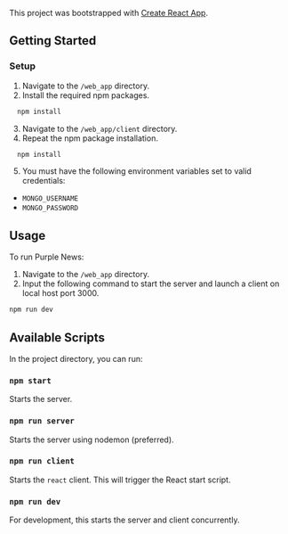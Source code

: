 This project was bootstrapped with [Create React App](https://github.com/facebook/create-react-app).

## Getting Started

### Setup
1) Navigate to the `/web_app` directory. 
2) Install the required npm packages.
```javascript
  npm install
```
3) Navigate to the `/web_app/client` directory.
4) Repeat the npm package installation.
```javascript
  npm install
```
5) You must have the following environment variables set to valid credentials:
  - ```MONGO_USERNAME```
  - ```MONGO_PASSWORD```

## Usage
To run Purple News:
1) Navigate to the `/web_app` directory. 
2) Input the following command to start the server and launch a client on local host port 3000.
```javascript
npm run dev
```
## Available Scripts

In the project directory, you can run:

### `npm start`

Starts the server.

### `npm run server`

Starts the server using nodemon (preferred).

### `npm run client`

Starts the `react` client. This will trigger the React start script.

### `npm run dev`

For development, this starts the server and client concurrently.
